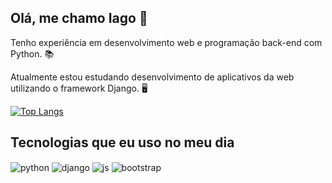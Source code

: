 ## Olá, me chamo Iago 👋

Tenho experiência em desenvolvimento web e programação back-end com Python. 📚
 
Atualmente estou estudando desenvolvimento de aplicativos da web utilizando o framework Django. 🖥️

[![Top Langs](https://github-readme-stats.vercel.app/api/top-langs/?username=IagoSiilva&layout=pie)](https://github.com/IagoSiilva/github-readme-stats)

## Tecnologias que eu uso no meu dia

<div style="display: inline_block">
  <img align="center" alt="python" src="https://img.shields.io/badge/Python-14354C?style=for-the-badge&logo=python&logoColor=white" />
  <img align="center" alt="django" src="https://img.shields.io/badge/Django-092E20?style=for-the-badge&logo=django&logoColor=white" />
  <img align="center" alt="js" src="https://img.shields.io/badge/JavaScript-F7DF1E?style=for-the-badge&logo=javascript&logoColor=black" />
  <img align="center" alt="bootstrap" src="https://img.shields.io/badge/Bootstrap-563D7C?style=for-the-badge&logo=bootstrap&logoColor=white" />
</div><br/>
<!---
IagoSiilva/IagoSiilva is a ✨ special ✨ repository because its `README.md` (this file) appears on your GitHub profile.
You can click the Preview link to take a look at your changes.
--->
